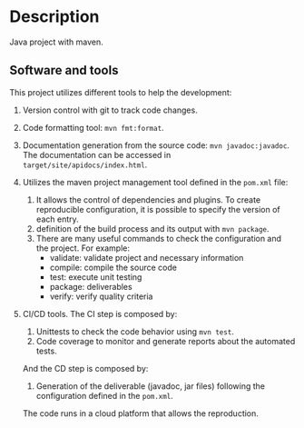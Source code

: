 # Description
Java project with maven.


## Software and tools
This project utilizes different tools to help the development:

1. Version control with git to track code changes.
1. Code formatting tool: `mvn fmt:format`.
1. Documentation generation from the source code: `mvn javadoc:javadoc`. The documentation can be accessed in `target/site/apidocs/index.html`.
1. Utilizes the maven project management tool defined in the `pom.xml` file:
    1. It allows the control of dependencies and plugins. To create reproducible configuration, it is possible to specify the version of each entry.
    1. definition of the build process and its output with `mvn package`.
    1. There are many useful commands to check the configuration and the project. For example:
        - validate: validate project and necessary information
        - compile: compile the source code
        - test: execute unit testing
        - package: deliverables
        - verify: verify quality criteria

1. CI/CD tools. The CI step is composed by:
    1. Unittests to check the code behavior using `mvn test`.
    1. Code coverage to monitor and generate reports about the automated tests.

    And the CD step is composed by:
    1. Generation of the deliverable (javadoc, jar files) following the configuration defined in the `pom.xml`.

    The code runs in a cloud platform that allows the reproduction.
